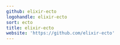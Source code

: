 ```yaml
---
github: elixir-ecto
logohandle: elixir-ecto
sort: ecto
title: elixir-ecto
website: 'https://github.com/elixir-ecto'
---
```


